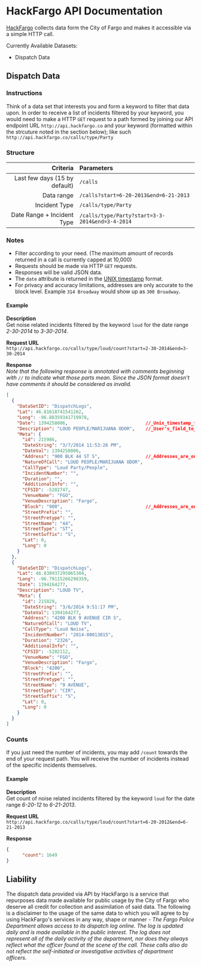 # HackFargo API Documentation

[HackFargo](http://hackfargo.co) collects data form the City of Fargo and makes it accessible via a simple HTTP call.

Currently Available Datasets:
- Dispatch Data


## Dispatch Data

### Instructions
Think of a data set that interests you and form a keyword to filter that data
upon. In order to receive a list of incidents filtered by your keyword, you
would need to make a HTTP `GET` request to a path formed by joining our
API endpoint URL `http://api.hackfargo.co` and your keyword (formatted
within the strcuture noted in the section below); like such
`http://api.hackfargo.co/calls/type/Party`


### Structure
Criteria                        | Parameters                                     
-------------------------------:|:------------------------------------------------
Last few days (15 by default)   | `/calls`                                       
Data range                      | `/calls?start=6-20-2013&end=6-21-2013`         
Incident Type                   | `/calls/type/Party`                            
Date Range + Incident Type      | `/calls/type/Party?start=3-3-2014&end=3-4-2014`


### Notes
- Filter according to your need. (The maximum amount of records returned in a call is currently capped at 10,000)
- Requests should be made via HTTP `GET` requests.
- Responses will be valid JSON data.
- The `date` attribute is returned in the [UNIX timestamp](http://www.epochconverter.com) format.
- For privacy and accuracy limitations, addresses are only accurate to the block level. Example 
`314 Broadway` would show up as `300 Broadway`.

#### Example
**Description**    
Get noise related incidents filtered by the keyword `loud` for the date
range _2-30-2014_ to _3-30-2014_.


**Request URL**   
`http://api.hackfargo.co/calls/type/loud/count?start=2-30-2014&end=3-30-2014`

**Response**    
_Note that the following response is annotated with comments beginning
with `//` to indicate what those parts mean. Since the JSON format doesn't have
comments it should be considered as invalid._

```JSON
[
  {
    "DataSetID": "DispatchLogs",
    "Lat": 46.81618741541262,
    "Long": -96.88359341719978,
    "Date": 1394258006,                             //_Unix_timestamp_format
    "Description": "LOUD PEOPLE/MARIJUANA ODOR",    //_User's_field_to_filter_against
    "Meta": {
      "id": 215986,
      "DateString": "3/7/2014 11:53:26 PM",
      "DateVal": 1394258006,
      "Address": "900 BLK 44 ST S",                 //_Addresses_are_only_accurate_to_block_level
      "NatureOfCall": "LOUD PEOPLE/MARIJUANA ODOR",
      "CallType": "Loud Party/People",
      "IncidentNumber": "",
      "Duration": "",
      "AdditionalInfo": "",
      "CFSID": -5202747,
      "VenueName": "FGO",
      "VenueDescription": "Fargo",
      "Block": "900",                               //_Addresses_are_only_accurate_to_block_level
      "StreetPrefix": "",
      "StreetPretype": "",
      "StreetName": "44",
      "StreetType": "ST",
      "StreetSuffix": "S",
      "Lat": 0,
      "Long": 0
    }
  },
  {
    "DataSetID": "DispatchLogs",
    "Lat": 46.830937295065304,
    "Long": -96.79115266298359,
    "Date": 1394164277,
    "Description": "LOUD TV",
    "Meta": {
      "id": 215829,
      "DateString": "3/6/2014 9:51:17 PM",
      "DateVal": 1394164277,
      "Address": "4200 BLK 9 AVENUE CIR S",
      "NatureOfCall": "LOUD TV",
      "CallType": "Loud Noise",
      "IncidentNumber": "2014-00013015",
      "Duration": "2326",
      "AdditionalInfo": "",
      "CFSID": -5202112,
      "VenueName": "FGO",
      "VenueDescription": "Fargo",
      "Block": "4200",
      "StreetPrefix": "",
      "StreetPretype": "",
      "StreetName": "9 AVENUE",
      "StreetType": "CIR",
      "StreetSuffix": "S",
      "Lat": 0,
      "Long": 0
    }
  }
]
```


### Counts
If you just need the number of incidents, you may add `/count` towards the end
of your request path. You will receive the number of incidents instead of the
specific incidents themselves. 

#### Example
**Description**    
Get count of noise related incidents filtered by the keyword `loud` for
the date range _6-20-12_ to _6-21-2013_.

**Request URL**    
`http://api.hackfargo.co/calls/type/loud/count?start=6-20-2012&end=6-21-2013`

**Response**    
```JSON
{
      "count": 1649
}
```


## Liability
The dispatch data provided via API by HackFargo is a service that repurposes
data made available for public usage by the City of Fargo who deserve all
credit for collection and assimilation of said data. The following is a
disclaimer to the usage of the same data to which you will agree to by using
HackFargo's services in any way, shape or manner - _The Fargo Police Department
allows access to its dispatch log online. The log is updated daily and is made
available in the public interest. The log does not represent all of the daily
activity of the department, nor does they always reflect what the officer found
at the scene of the call. These calls also do not reflect the self-initiated or
investigative activities of department officers._
